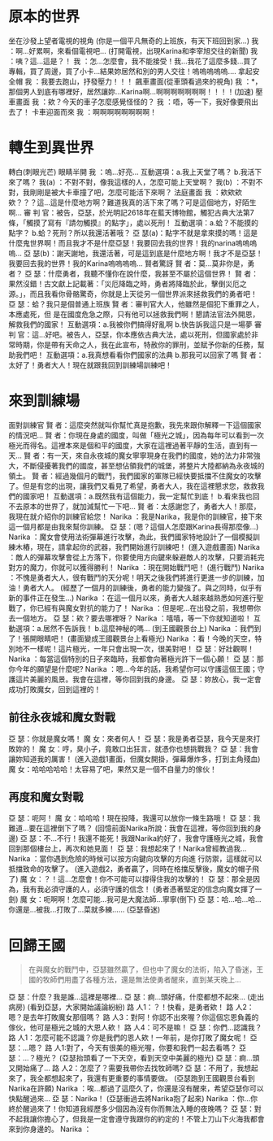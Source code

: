 # 原本的世界
   坐在沙發上望者電視的視角
(你是一個平凡無奇的上班族，有天下班回到家...)
   我   ：啊...好累啊，來看個電視吧...
(打開電視，出現Karina和李宰旭交往的新聞)
   我   ：咦？這...這是？！
   我   ：怎...怎麼會，我不能接受！我...我花了這麼多錢...買了專輯，買了周邊，買了小卡...結果妳居然和別的男人交往！嗚嗚嗚嗚嗚....
   拿起安全帽
   我   ：我要去跑山，抒發壓力！！！
   飆車畫面(從車頭看過來的視角)
我   ：*，那個男人到底有哪裡好，居然讓妳...Karina啊...啊啊啊啊啊啊啊！！！！(加速)
   壓車畫面
   我   ：欸？今天的車子怎麼感覺怪怪的？
   我   ：唔，等一下，我好像要飛出去了！
   卡車迎面而來
   我   ：啊啊啊啊啊啊啊啊！

# 轉生到異世界
轉白(刺眼光芒)
   眼睛半開
   我   ：嗚...好亮...
   互動選項：a.我上天堂了嗎？
   b.我活下來了嗎？
   我(a)  ：不對不對，像我這樣的人，怎麼可能上天堂啊？
   我(b)  ：不對不對，我剛剛是被大卡車撞了吧，怎麼可能活下來啊？
   法庭畫面
   我   ：欸欸欸欸？？？這...這是什麼地方啊？難道我真的活下來了嗎？可是這個地方，好陌生啊...
   審 判 官：被告，亞瑟，於光明記2618年在藍天博物館，觸犯古典大法第7條，「觸摸了寫有『請勿觸摸』的點字」，處以死刑！
   互動選項：a.蛤？不能摸的點字？
   b.蛤？死刑？所以我還活著哦？
   亞 瑟(a)：點字不就是拿來摸的嗎！這是什麼鬼世界啊！而且我才不是什麼亞瑟！我要回去我的世界！我的narina嗚嗚嗚嗚...
   亞 瑟(b)：謝天謝地，我還活著，可是這到底是什麼地方啊！我才不是亞瑟！我要回去我的世界！我的Karina嗚嗚嗚嗚...
   賢者驚訝
   賢    者：莫...莫非你是，勇者？
   亞    瑟：什麼勇者，我聽不懂你在說什麼，我甚至不屬於這個世界！
   賢    者：果然沒錯！古文獻上記載著：「災厄降臨之時，勇者將降臨於此，擊倒災厄之源。」，而且我看你骨骼驚奇，你就是上天從另一個世界派來拯救我們的勇者吧！
   亞    瑟：蛤？我只是個普通上班族
   賢    者：審判官大人，他雖然是個犯下重罪之人，本應處死，但 是在國度危急之際，只有他可以拯救我們啊！懇請法官法外開恩，解救我們的國家！
   互動選項：a.我被你們搞得好亂啊
   b.快告訴我這只是一場夢
   審 判 官：這...好吧。被告人，亞瑟，你本應依古典大法，處以死刑，但國家處於非常時期，你是帶有天命之人，我在此宣布，特赦你的罪刑，並賦予你新的任務，幫助我們吧！
   互動選項：a.我真想看看你們國家的法典
   b.那我可以回家了嗎
   賢    者：太好了！勇者大人！現在就跟我回到訓練場訓練吧！
# 來到訓練場
   面對訓練官
   賢    者：這麼突然就叫你幫忙真是抱歉，我先來跟你解釋一下這個國家的情況吧...
   賢    者：你現在身處的國度，叫做「極光之城」，因為每年可以看到一次極光而得名。這裡本來是個和平的國度，大家在這裡過著平靜的生活，直到有一天...
   賢    者：有一天，來自永夜城的魔女寧寧現身在我們的國度，她的法力非常強大，不斷侵擾著我們的國度，甚至想佔領我們的城堡，將整片大陸都納為永夜城的領土。
   賢    者：經過幾個月的戰鬥，我們國家的軍隊已經快要抵擋不住魔女的攻擊了。但是有您的出現，讓我們又看見了希望，勇者大人，我在這裡懇求您，救救我們的國家吧！
   互動選項：a.既然我有這個能力，我一定幫忙到底！
   b.看來我也回不去原本的世界了，就加減幫忙一下吧...
   賢    者：太感謝您了，勇者大人！那麼，我現在就介紹你的訓練官給您！
   Narika ：我是Narika，我是你的訓練官，接下來這一個月都是由我來幫你訓練。
亞    瑟：(嗯？這個人怎麼跟Karina長得那麼像…)
   Narika ：魔女會使用法術彈幕進行攻擊，為此，我們國家特地設計了一個模擬訓練木樁，現在，請拿起你的武器，我們開始進行訓練吧！
(進入遊戲畫面)
   Narika ：敵人的彈幕攻擊會從上方落下，你要使用方向鍵來躲避敵人的攻擊，只要消耗完對方的魔力，你就可以獲得勝利！
   Narika ：現在開始戰鬥吧！
(進行戰鬥)
   Narika ：不愧是勇者大人，很有戰鬥的天分呢！明天之後我們將進行更進一步的訓練，加油！勇者大人。
(經歷了一個月的訓練後，勇者的能力變強了。與之同時，似乎有新的事件正在發生...)
   Narika ：在這一個月以來，勇者大人越來越熟悉如何進行聖戰了，你已經有與魔女對抗的能力了！
   Narika ：但是呢...在出發之前，我想帶你去一個地方。
   亞    瑟：欸？要去哪裡呀？
   Narika ：嘻嘻，等一下你就知道啦！
   互動選項：a.居然不告訴我！
   b.這麼神秘的嗎...
(到王國觀景台上)
   Narika ：我們到了！張開眼睛吧！
(畫面變成王國觀景台上看極光)
   Narika ：看！今晚的天空，特別地不一樣呢！這片極光，一年只會出現一次，很美對吧！
   亞    瑟：好壯觀啊！
   Narika ：每當這個特別的日子來臨時，我都會向著極光許下一個心願！
   亞    瑟：那你今年的願望是什麼呢?
   Narika ：嗯...今年的話，我希望你可以守護這個王國；守護這片美麗的風景。我會在這裡，等你回到我的身邊。
   亞    瑟：妳放心，我一定會成功打敗魔女，回到這裡的！
## 前往永夜城和魔女對戰
   亞    瑟：你就是魔女嗎！
   魔    女：來者何人！
   亞    瑟：我是勇者亞瑟，我今天是來打敗妳的！
   魔    女：哼，臭小子，竟敢口出狂言，就憑你也想挑戰我？
   亞    瑟：我會讓妳知道我的厲害！
(進入遊戲1畫面，但魔女開掛，彈幕爆炸多，打到主角殘血)
   魔    女：哈哈哈哈哈！太容易了吧，果然又是一個不自量力的傢伙！
## 再度和魔女對戰
   亞    瑟：呃阿！
   魔    女：哈哈哈！現在投降，我還可以放你一條生路哦！
   亞    瑟：我難道...要在這裡倒下了嗎？
(回憶前面Narika所說：我會在這裡，等你回到我的身邊)
   亞    瑟：不...不行！我還不能死！我跟Narika約好了，我會守護極光之城，我會回到那個樓台上，再次和她見面！
   亞    瑟：我想起來了！Narika曾經教過我...
   Narika ：當你遇到危險的時候可以按方向鍵向攻擊的方向進    行防禦，這樣就可以抵擋致命的攻擊了。
(進入遊戲2，勇者贏了，同時在格擋反擊後，魔女的帽子飛了)
   魔    女：？！這...怎麼會！你不可能可以撐得住我的攻擊的！
   亞    瑟：那全是因為，我有我必須守護的人，必須守護的信念！
   (勇者憑著堅定的信念向魔女揮了一劍)
魔    女：呃啊啊！怎麼可能...我可是大魔法師...寧寧(倒下)
   亞    瑟：哈...哈...哈...你還是...被我...打敗了...菜就多練......
(亞瑟昏迷)

# 回歸王國

> 在與魔女的戰鬥中，亞瑟雖然贏了，但也中了魔女的法術，陷入了昏迷，王國的牧師們用盡了各種方法，還是無法使勇者醒來，直到某天晚上...

   亞    瑟：什麼？我是誰...這裡是哪裡...
   亞    瑟：痾...頭好痛，什麼都想不起來...
   (走出病房)
(看到亞瑟，大家開始議論紛紛)
   路   人1：？！快看，是勇者欸！
   路   人2：嗯？是去年打敗魔女那個嗎？
   路   人3：對阿！你認不出來喔？你這個忘恩負義的傢伙，他可是極光之城的大恩人欸！
   路   人4：可不是嘛！
   亞    瑟：你們...認識我？
   路   人1：怎麼可能不認識？你是我們的恩人欸！一年前，是你打敗了魔女呢！
   亞    瑟：...嗯？
   路   人1:對了，今天有很美的極光喔，你要和我們一起去看嗎？
   亞    瑟：...？極光？
(亞瑟抬頭看了一下天空，看到天空中美麗的極光)
   亞    瑟：痾...頭又開始痛了...
   路   人2：怎麼了？需要我帶你去找牧師嗎?
   亞    瑟：不用了，我想起來了，我全都想起來了，我還有更重要的事情要做。
(亞瑟跑到王國觀景台看到Narika在許願)
   Narika ：唉...都過了這麼久了，你還是沒有醒來，希望亞瑟你可以快點醒過來...
   亞    瑟：Narika！
(亞瑟衝過去將Narika抱了起來)
   Narika ：你...你終於醒過來了！你知道我經歷多少個因為沒有你而無法入睡的夜晚嗎？
   亞    瑟：對不起我讓你擔心了，但我是一定會遵守我跟你的約定的！不管上刀山下火海我都會來到你身邊的。
   Narika ：
